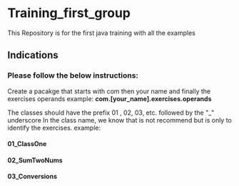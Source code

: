 # Training_first_group
This Repository is for the first java training with all the examples

## Indications

### Please follow the below instructions: 
Create a pacakge that starts with com then your name and finally the exercises operands
example: 
  **com.[your_name].exercises.operands**

The classes should have the prefix 01 , 02, 03, etc. followed by the "_" underscore In the class name, we know that is not recommend but is only to identify the exercises.
example:
  #### 01_ClassOne
  #### 02_SumTwoNums
  #### 03_Conversions

